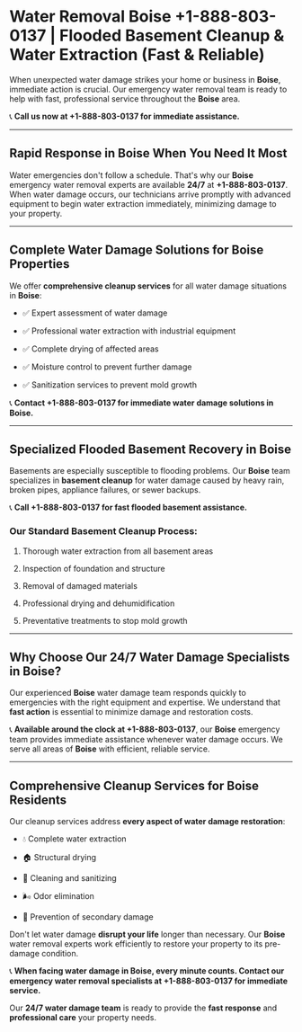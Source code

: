 # Water Removal Boise +1-888-803-0137 | Flooded Basement Cleanup & Water Extraction (Fast & Reliable)

When unexpected water damage strikes your home or business in **Boise**, immediate action is crucial. Our emergency water removal team is ready to help with fast, professional service throughout the **Boise** area. 

📞 **Call us now at +1-888-803-0137 for immediate assistance.**

---

## Rapid Response in Boise When You Need It Most

Water emergencies don't follow a schedule. That's why our **Boise** emergency water removal experts are available **24/7** at **+1-888-803-0137**. When water damage occurs, our technicians arrive promptly with advanced equipment to begin water extraction immediately, minimizing damage to your property.

---

## Complete Water Damage Solutions for Boise Properties

We offer **comprehensive cleanup services** for all water damage situations in **Boise**:

- ✅ Expert assessment of water damage  
- ✅ Professional water extraction with industrial equipment  
- ✅ Complete drying of affected areas  
- ✅ Moisture control to prevent further damage  
- ✅ Sanitization services to prevent mold growth  

📞 **Contact +1-888-803-0137 for immediate water damage solutions in Boise.**

---

## Specialized Flooded Basement Recovery in Boise

Basements are especially susceptible to flooding problems. Our **Boise** team specializes in **basement cleanup** for water damage caused by heavy rain, broken pipes, appliance failures, or sewer backups. 

📞 **Call +1-888-803-0137 for fast flooded basement assistance.**

### Our Standard Basement Cleanup Process:
1. Thorough water extraction from all basement areas  
2. Inspection of foundation and structure  
3. Removal of damaged materials  
4. Professional drying and dehumidification  
5. Preventative treatments to stop mold growth  

---

## Why Choose Our 24/7 Water Damage Specialists in Boise?

Our experienced **Boise** water damage team responds quickly to emergencies with the right equipment and expertise. We understand that **fast action** is essential to minimize damage and restoration costs.

📞 **Available around the clock at +1-888-803-0137**, our **Boise** emergency team provides immediate assistance whenever water damage occurs. We serve all areas of **Boise** with efficient, reliable service.

---

## Comprehensive Cleanup Services for Boise Residents

Our cleanup services address **every aspect of water damage restoration**:

- 💧 Complete water extraction  
- 🏠 Structural drying  
- 🧼 Cleaning and sanitizing  
- 🌬️ Odor elimination  
- 🚫 Prevention of secondary damage  

Don't let water damage **disrupt your life** longer than necessary. Our **Boise** water removal experts work efficiently to restore your property to its pre-damage condition.

📞 **When facing water damage in Boise, every minute counts. Contact our emergency water removal specialists at +1-888-803-0137 for immediate service.**

Our **24/7 water damage team** is ready to provide the **fast response** and **professional care** your property needs.